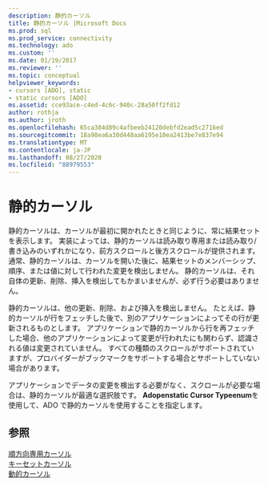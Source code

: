 ```yaml
---
description: 静的カーソル
title: 静的カーソル |Microsoft Docs
ms.prod: sql
ms.prod_service: connectivity
ms.technology: ado
ms.custom: ''
ms.date: 01/19/2017
ms.reviewer: ''
ms.topic: conceptual
helpviewer_keywords:
- cursors [ADO], static
- static cursors [ADO]
ms.assetid: cce93ace-c4ed-4c6c-940c-28a50ff2fd12
author: rothja
ms.author: jroth
ms.openlocfilehash: 65ca384d89c4afbeeb24120debfd2ead5c2716ed
ms.sourcegitcommit: 18a98ea6a30d448aa6195e10ea2413be7e837e94
ms.translationtype: MT
ms.contentlocale: ja-JP
ms.lasthandoff: 08/27/2020
ms.locfileid: "88979553"
---
```

# <a name="static-cursors"></a>静的カーソル
静的カーソルは、カーソルが最初に開かれたときと同じように、常に結果セットを表示します。 実装によっては、静的カーソルは読み取り専用または読み取り/書き込みのいずれかになり、前方スクロールと後方スクロールが提供されます。 通常、静的カーソルは、カーソルを開いた後に、結果セットのメンバーシップ、順序、または値に対して行われた変更を検出しません。 静的カーソルは、それ自体の更新、削除、挿入を検出してもかまいませんが、必ず行う必要はありません。  
  
 静的カーソルは、他の更新、削除、および挿入を検出しません。 たとえば、静的カーソルが行をフェッチした後で、別のアプリケーションによってその行が更新されるものとします。 アプリケーションで静的カーソルから行を再フェッチした場合、他のアプリケーションによって変更が行われたにも関わらず、認識される値は変更されていません。 すべての種類のスクロールがサポートされていますが、プロバイダーがブックマークをサポートする場合とサポートしていない場合があります。  
  
 アプリケーションでデータの変更を検出する必要がなく、スクロールが必要な場合は、静的カーソルが最適な選択肢です。 **Adopenstatic Cursor Typeenum**を使用して、ADO で静的カーソルを使用することを指定します。  
  
## <a name="see-also"></a>参照  
 [順方向専用カーソル](../../../ado/guide/data/forward-only-cursors.md)   
 [キーセットカーソル](../../../ado/guide/data/keyset-cursors.md)   
 [動的カーソル](../../../ado/guide/data/dynamic-cursors.md)
